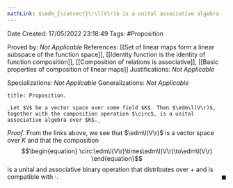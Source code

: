 ```yaml
---
mathLink: $\edm_{\catvect}\!\l(V\r)$ is a unital associative algebra
---
```


<div class="topSpace"></div>

Date Created: 17/05/2022 23:18:49
Tags: #Proposition

Proved by: _Not Applicable_
References: [[Set of linear maps form a linear subspace of the function space]], [[Identity function is the identity of function composition]], [[Composition of relations is associative]], [[Basic properties of composition of linear maps]]
Justifications: _Not Applicable_

Specializations: _Not Applicable_
Generalizations: _Not Applicable_

``` ad-Proposition
title: Proposition.

_Let $V$ be a vector space over some field $K$. Then $\edm\l(V\r)$, together with the composition operation $\circ$, is a unital associative algebra over $K$._

```

_Proof_. From the links above, we see that $\edm\l(V\r)$ is a vector space over $K$ and that the composition
$$\begin{equation}
    \circ:\edm\l(V\r)\times\edm\l(V\r)\to\edm\l(V\r)
\end{equation}$$
is a unital and associative binary operation that distributes over $+$ and is compatible with $\cdot$.<span style="float:right;">$\blacksquare$</span>
